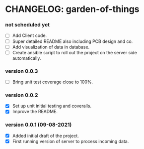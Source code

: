 # CHANGELOG: garden-of-things

### not scheduled yet
- [ ] Add Client code.
- [ ] Super detailed README also including PCB design and co.
- [ ] Add visualization of data in database.
- [ ] Create ansible script to roll out the project on the server side automatically.

### version 0.0.3
- [ ] Bring unit test coverage close to 100%.

### version 0.0.2
- [x] Set up unit initial testing and coveralls.
- [x] Improve the README.

### version 0.0.1 (09-08-2021)
- [x] Added initial draft of the project.
- [x] First running version of server to process incoming data.